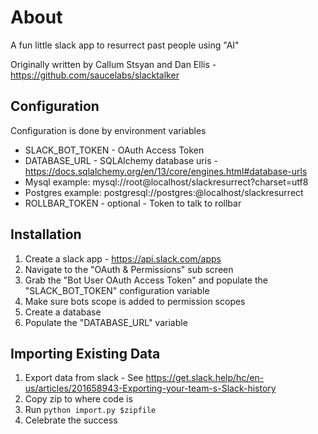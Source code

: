 # About

A fun little slack app to resurrect past people using "AI"

Originally written by Callum Stsyan and Dan Ellis - https://github.com/saucelabs/slacktalker

## Configuration

Configuration is done by environment variables

* SLACK_BOT_TOKEN - OAuth Access Token
* DATABASE_URL - SQLAlchemy database uris - https://docs.sqlalchemy.org/en/13/core/engines.html#database-urls<Paste>
 * Mysql example: mysql://root@localhost/slackresurrect?charset=utf8
 * Postgres example: postgresql://postgres:@localhost/slackresurrect
* ROLLBAR_TOKEN - optional - Token to talk to rollbar

## Installation

1) Create a slack app - https://api.slack.com/apps
2) Navigate to the "OAuth & Permissions" sub screen
3) Grab the "Bot User OAuth Access Token" and populate the "SLACK_BOT_TOKEN" configuration variable
4) Make sure bots scope is added to permission scopes
5) Create a database
6) Populate the "DATABASE_URL" variable

## Importing Existing Data

1) Export data from slack - See https://get.slack.help/hc/en-us/articles/201658943-Exporting-your-team-s-Slack-history
2) Copy zip to where code is
3) Run `python import.py $zipfile`
4) Celebrate the success


